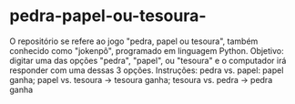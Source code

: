 # pedra-papel-ou-tesoura-
O repositório se refere ao jogo "pedra, papel ou tesoura", também conhecido como "jokenpô", programado em linguagem Python. 
Objetivo: digitar uma das opções "pedra", "papel", ou "tesoura" e o computador irá responder com uma dessas 3 opções. Instruções: pedra vs. papel: papel ganha; papel vs. tesoura -> tesoura ganha; tesoura vs. pedra -> pedra ganha 

